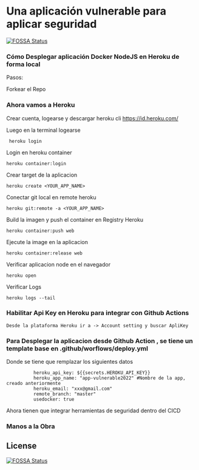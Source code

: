 # Una aplicación vulnerable para aplicar seguridad
[![FOSSA Status](https://app.fossa.com/api/projects/git%2Bgithub.com%2Fricardoul%2Fvulnerable-web-app.svg?type=shield)](https://app.fossa.com/projects/git%2Bgithub.com%2Fricardoul%2Fvulnerable-web-app?ref=badge_shield)


### Cómo Desplegar aplicación Docker NodeJS en Heroku de forma local

Pasos:

Forkear el Repo


### Ahora vamos a Heroku

Crear cuenta, logearse y descargar heroku cli  https://id.heroku.com/

Luego en la terminal logearse

```
 heroku login
```
Login en heroku container
```
heroku container:login
```
Crear target de la aplicacion
```
heroku create <YOUR_APP_NAME>
```
Conectar git local en remote heroku 
```
heroku git:remote -a <YOUR_APP_NAME>
```
Build la imagen y push el container en Registry Heroku
```
heroku container:push web
```
Ejecute la image en la aplicacion
```
heroku container:release web
```
Verificar aplicacion node en el navegador
```
heroku open
```
Verificar Logs
```
heroku logs --tail
```

### Habilitar Api Key en Heroku para integrar con Github Actions

```
Desde la plataforma Heroku ir a -> Account setting y buscar ApliKey
```

### Para Desplegar la aplicacion desde Github Action , se tiene un template base en .github/worflows/deploy.yml

Donde se tiene que remplazar los siguientes datos

```
          heroku_api_key: ${{secrets.HEROKU_API_KEY}}
          heroku_app_name: "app-vulnerable2022" #Nombre de la app, creado anteriormente
          heroku_email: "xxx@gmail.com"
          remote_branch: "master"
          usedocker: true
``` 
Ahora tienen que integrar herramientas de seguridad dentro del CICD

### Manos a la Obra



## License
[![FOSSA Status](https://app.fossa.com/api/projects/git%2Bgithub.com%2Fricardoul%2Fvulnerable-web-app.svg?type=large)](https://app.fossa.com/projects/git%2Bgithub.com%2Fricardoul%2Fvulnerable-web-app?ref=badge_large)